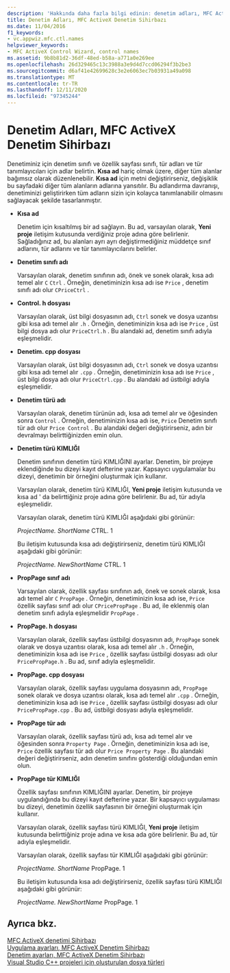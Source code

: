 ```yaml
---
description: 'Hakkında daha fazla bilgi edinin: denetim adları, MFC ActiveX denetimi Sihirbazı'
title: Denetim Adları, MFC ActiveX Denetim Sihirbazı
ms.date: 11/04/2016
f1_keywords:
- vc.appwiz.mfc.ctl.names
helpviewer_keywords:
- MFC ActiveX Control Wizard, control names
ms.assetid: 9b8b81d2-36df-48ed-b58a-a771a0e269ee
ms.openlocfilehash: 26d329465c13c3988a3e9d4d7ccd06294f3b2be3
ms.sourcegitcommit: d6af41e42699628c3e2e6063ec7b03931a49a098
ms.translationtype: MT
ms.contentlocale: tr-TR
ms.lasthandoff: 12/11/2020
ms.locfileid: "97345244"
---
```

# <a name="control-names-mfc-activex-control-wizard"></a>Denetim Adları, MFC ActiveX Denetim Sihirbazı

Denetiminiz için denetim sınıfı ve özellik sayfası sınıfı, tür adları ve tür tanımlayıcıları için adlar belirtin. **Kısa ad** hariç olmak üzere, diğer tüm alanlar bağımsız olarak düzenlenebilir. **Kısa ad** için metni değiştirirseniz, değişiklik bu sayfadaki diğer tüm alanların adlarına yansıtılır. Bu adlandırma davranışı, denetiminizi geliştirirken tüm adların sizin için kolayca tanımlanabilir olmasını sağlayacak şekilde tasarlanmıştır.

- **Kısa ad**

   Denetim için kısaltılmış bir ad sağlayın. Bu ad, varsayılan olarak, **Yeni proje** iletişim kutusunda verdiğiniz proje adına göre belirlenir. Sağladığınız ad, bu alanları ayrı ayrı değiştirmediğiniz müddetçe sınıf adlarını, tür adlarını ve tür tanımlayıcılarını belirler.

- **Denetim sınıfı adı**

   Varsayılan olarak, denetim sınıfının adı, önek ve sonek olarak, kısa adı temel alır `C` `Ctrl` . Örneğin, denetiminizin kısa adı ise `Price` , denetim sınıfı adı olur `CPriceCtrl` .

- **Control. h dosyası**

   Varsayılan olarak, üst bilgi dosyasının adı, `Ctrl` sonek ve dosya uzantısı gibi kısa adı temel alır `.h` . Örneğin, denetiminizin kısa adı ise `Price` , üst bilgi dosya adı olur `PriceCtrl.h` . Bu alandaki ad, denetim sınıfı adıyla eşleşmelidir.

- **Denetim. cpp dosyası**

   Varsayılan olarak, üst bilgi dosyasının adı, `Ctrl` sonek ve dosya uzantısı gibi kısa adı temel alır `.cpp` . Örneğin, denetiminizin kısa adı ise `Price` , üst bilgi dosya adı olur `PriceCtrl.cpp` . Bu alandaki ad üstbilgi adıyla eşleşmelidir.

- **Denetim türü adı**

   Varsayılan olarak, denetim türünün adı, kısa adı temel alır ve öğesinden sonra `Control` . Örneğin, denetiminizin kısa adı ise, `Price` Denetim sınıfı tür adı olur `Price Control` . Bu alandaki değeri değiştirirseniz, adın bir devralmayı belirttiğinizden emin olun.

- **Denetim türü KIMLIĞI**

   Denetim sınıfının denetim türü KIMLIĞINI ayarlar. Denetim, bir projeye eklendiğinde bu dizeyi kayıt defterine yazar. Kapsayıcı uygulamalar bu dizeyi, denetimin bir örneğini oluşturmak için kullanır.

   Varsayılan olarak, denetim türü KIMLIĞI, **Yeni proje** iletişim kutusunda ve kısa ad ' da belirttiğiniz proje adına göre belirlenir. Bu ad, tür adıyla eşleşmelidir.

   Varsayılan olarak, denetim türü KIMLIĞI aşağıdaki gibi görünür:

   *ProjectName. ShortName* CTRL. 1

   Bu iletişim kutusunda kısa adı değiştirirseniz, denetim türü KIMLIĞI aşağıdaki gibi görünür:

   *ProjectName. NewShortName* CTRL. 1

- **PropPage sınıf adı**

   Varsayılan olarak, özellik sayfası sınıfının adı, önek ve sonek olarak, kısa adı temel alır `C` `PropPage` . Örneğin, denetiminizin kısa adı ise, `Price` özellik sayfası sınıf adı olur `CPricePropPage` . Bu ad, ile eklenmiş olan denetim sınıfı adıyla eşleşmelidir `PropPage` .

- **PropPage. h dosyası**

   Varsayılan olarak, özellik sayfası üstbilgi dosyasının adı, `PropPage` sonek olarak ve dosya uzantısı olarak, kısa adı temel alır `.h` . Örneğin, denetiminizin kısa adı ise `Price` , özellik sayfası üstbilgi dosyası adı olur `PricePropPage.h` . Bu ad, sınıf adıyla eşleşmelidir.

- **PropPage. cpp dosyası**

   Varsayılan olarak, özellik sayfası uygulama dosyasının adı, `PropPage` sonek olarak ve dosya uzantısı olarak, kısa adı temel alır `.cpp` . Örneğin, denetiminizin kısa adı ise `Price` , özellik sayfası üstbilgi dosyası adı olur `PricePropPage.cpp` . Bu ad, üstbilgi dosyası adıyla eşleşmelidir.

- **PropPage tür adı**

   Varsayılan olarak, özellik sayfası türü adı, kısa adı temel alır ve öğesinden sonra `Property Page` . Örneğin, denetiminizin kısa adı ise, `Price` özellik sayfası tür adı olur `Price Property Page` . Bu alandaki değeri değiştirirseniz, adın denetim sınıfını gösterdiği olduğundan emin olun.

- **PropPage tür KIMLIĞI**

   Özellik sayfası sınıfının KIMLIĞINI ayarlar. Denetim, bir projeye uygulandığında bu dizeyi kayıt defterine yazar. Bir kapsayıcı uygulaması bu dizeyi, denetimin özellik sayfasının bir örneğini oluşturmak için kullanır.

   Varsayılan olarak, özellik sayfası türü KIMLIĞI, **Yeni proje** iletişim kutusunda belirttiğiniz proje adına ve kısa ada göre belirlenir. Bu ad, tür adıyla eşleşmelidir.

   Varsayılan olarak, özellik sayfası tür KIMLIĞI aşağıdaki gibi görünür:

   *ProjectName. ShortName* PropPage. 1

   Bu iletişim kutusunda kısa adı değiştirirseniz, özellik sayfası türü KIMLIĞI aşağıdaki gibi görünür:

   *ProjectName. NewShortName* PropPage. 1

## <a name="see-also"></a>Ayrıca bkz.

[MFC ActiveX denetimi Sihirbazı](../../mfc/reference/mfc-activex-control-wizard.md)<br/>
[Uygulama ayarları, MFC ActiveX Denetim Sihirbazı](../../mfc/reference/application-settings-mfc-activex-control-wizard.md)<br/>
[Denetim ayarları, MFC ActiveX Denetim Sihirbazı](../../mfc/reference/control-settings-mfc-activex-control-wizard.md)<br/>
[Visual Studio C++ projeleri için oluşturulan dosya türleri](../../build/reference/file-types-created-for-visual-cpp-projects.md)

